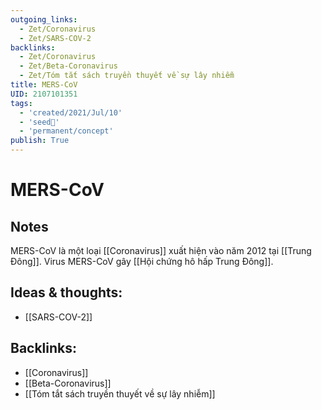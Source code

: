 ```yaml
---
outgoing_links:
  - Zet/Coronavirus
  - Zet/SARS-COV-2
backlinks:
  - Zet/Coronavirus
  - Zet/Beta-Coronavirus
  - Zet/Tóm tắt sách truyền thuyết về sự lây nhiễm
title: MERS-CoV
UID: 2107101351
tags:
  - 'created/2021/Jul/10'
  - 'seed🥜'
  - 'permanent/concept'
publish: True
---
```

# MERS-CoV

## Notes
MERS-CoV là một loại [[Coronavirus]] xuất hiện vào năm 2012 tại [[Trung Đông]]. Virus MERS-CoV gây [[Hội chứng hô hấp Trung Đông]].

## Ideas & thoughts:
- [[SARS-COV-2]]


## Backlinks:
- [[Coronavirus]]
- [[Beta-Coronavirus]]
- [[Tóm tắt sách truyền thuyết về sự lây nhiễm]]
